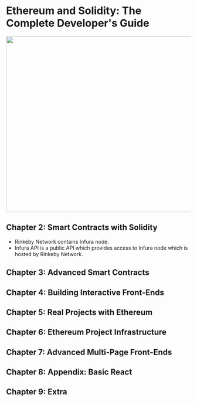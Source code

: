 # Ethereum and Solidity: The Complete Developer's Guide

<p align="center">
  <img width="1000" height="480" src="https://user-images.githubusercontent.com/41933169/217077452-339073d6-310a-425e-baab-4e76f5d56fee.jpg">
</p>


## Chapter 2: Smart Contracts with Solidity
- Rinkeby Network contains Infura node.
- Infura API is a public API which provides access to Infura node which is hosted by Rinkeby Network.
## Chapter 3: Advanced Smart Contracts
## Chapter 4: Building Interactive Front-Ends
## Chapter 5: Real Projects with Ethereum
## Chapter 6: Ethereum Project Infrastructure
## Chapter 7: Advanced Multi-Page Front-Ends
## Chapter 8: Appendix: Basic React
## Chapter 9: Extra
